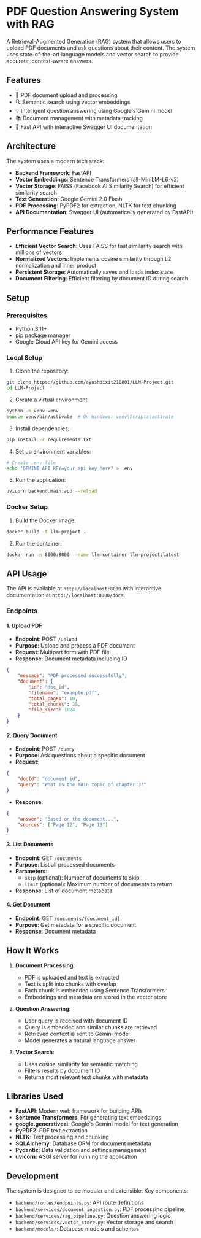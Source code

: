 # PDF Question Answering System with RAG

A Retrieval-Augmented Generation (RAG) system that allows users to upload PDF documents and ask questions about their content. The system uses state-of-the-art language models and vector search to provide accurate, context-aware answers.

## Features

- 📄 PDF document upload and processing
- 🔍 Semantic search using vector embeddings
- 💡 Intelligent question answering using Google's Gemini model
- 📚 Document management with metadata tracking
- 🚀 Fast API with interactive Swagger UI documentation

## Architecture

The system uses a modern tech stack:

- **Backend Framework**: FastAPI
- **Vector Embeddings**: Sentence Transformers (all-MiniLM-L6-v2)
- **Vector Storage**: FAISS (Facebook AI Similarity Search) for efficient similarity search
- **Text Generation**: Google Gemini 2.0 Flash
- **PDF Processing**: PyPDF2 for extraction, NLTK for text chunking
- **API Documentation**: Swagger UI (automatically generated by FastAPI)

## Performance Features

- **Efficient Vector Search**: Uses FAISS for fast similarity search with millions of vectors
- **Normalized Vectors**: Implements cosine similarity through L2 normalization and inner product
- **Persistent Storage**: Automatically saves and loads index state
- **Document Filtering**: Efficient filtering by document ID during search

## Setup

### Prerequisites

- Python 3.11+
- pip package manager
- Google Cloud API key for Gemini access

### Local Setup

1. Clone the repository:
```bash
git clone https://github.com/ayushdixit210801/LLM-Project.git
cd LLM-Project
```

2. Create a virtual environment:
```bash
python -m venv venv
source venv/bin/activate  # On Windows: venv\Scripts\activate
```

3. Install dependencies:
```bash
pip install -r requirements.txt
```

4. Set up environment variables:
```bash
# Create .env file
echo "GEMINI_API_KEY=your_api_key_here" > .env
```

5. Run the application:
```bash
uvicorn backend.main:app --reload
```

### Docker Setup

1. Build the Docker image:
```bash
docker build -t llm-project .
```

2. Run the container:
```bash
docker run -p 8000:8000 --name llm-container llm-project:latest
```

## API Usage

The API is available at `http://localhost:8000` with interactive documentation at `http://localhost:8000/docs`.

### Endpoints

#### 1. Upload PDF
- **Endpoint**: POST `/upload`
- **Purpose**: Upload and process a PDF document
- **Request**: Multipart form with PDF file
- **Response**: Document metadata including ID
```json
{
    "message": "PDF processed successfully",
    "document": {
        "id": "doc_id",
        "filename": "example.pdf",
        "total_pages": 10,
        "total_chunks": 25,
        "file_size": 1024
    }
}
```

#### 2. Query Document
- **Endpoint**: POST `/query`
- **Purpose**: Ask questions about a specific document
- **Request**:
```json
{
    "docId": "document_id",
    "query": "What is the main topic of chapter 3?"
}
```
- **Response**:
```json
{
    "answer": "Based on the document...",
    "sources": ["Page 12", "Page 13"]
}
```

#### 3. List Documents
- **Endpoint**: GET `/documents`
- **Purpose**: List all processed documents
- **Parameters**: 
  - `skip` (optional): Number of documents to skip
  - `limit` (optional): Maximum number of documents to return
- **Response**: List of document metadata

#### 4. Get Document
- **Endpoint**: GET `/documents/{document_id}`
- **Purpose**: Get metadata for a specific document
- **Response**: Document metadata

## How It Works

1. **Document Processing**:
   - PDF is uploaded and text is extracted
   - Text is split into chunks with overlap
   - Each chunk is embedded using Sentence Transformers
   - Embeddings and metadata are stored in the vector store

2. **Question Answering**:
   - User query is received with document ID
   - Query is embedded and similar chunks are retrieved
   - Retrieved context is sent to Gemini model
   - Model generates a natural language answer

3. **Vector Search**:
   - Uses cosine similarity for semantic matching
   - Filters results by document ID
   - Returns most relevant text chunks with metadata

## Libraries Used

- **FastAPI**: Modern web framework for building APIs
- **Sentence Transformers**: For generating text embeddings
- **google.generativeai**: Google's Gemini model for text generation
- **PyPDF2**: PDF text extraction
- **NLTK**: Text processing and chunking
- **SQLAlchemy**: Database ORM for document metadata
- **Pydantic**: Data validation and settings management
- **uvicorn**: ASGI server for running the application

## Development

The system is designed to be modular and extensible. Key components:

- `backend/routes/endpoints.py`: API route definitions
- `backend/services/document_ingestion.py`: PDF processing pipeline
- `backend/services/rag_pipeline.py`: Question answering logic
- `backend/services/vector_store.py`: Vector storage and search
- `backend/models/`: Database models and schemas

